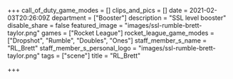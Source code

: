 +++
call_of_duty_game_modes = []
clips_and_pics = []
date = 2021-02-03T20:26:09Z
department = ["Booster"]
description = "SSL level booster"
disable_share = false
featured_image = "images/ssl-rumble-brett-taylor.png"
games = ["Rocket League"]
rocket_league_game_modes = ["Dropshot", "Rumble", "Doubles", "Ones"]
staff_member_s_name = "RL_Brett"
staff_member_s_personal_logo = "images/ssl-rumble-brett-taylor.png"
tags = ["scene"]
title = "RL_Brett"

+++
